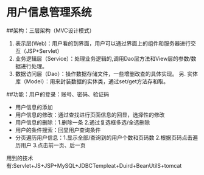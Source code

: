 # 用户信息管理系统

##架构：三层架构（MVC设计模式）
  1. 表示层(Web)：用户看的到界面，用户可以通过界面上的组件和服务器进行交互（JSP+Servlet）
  2. 业务逻辑层（Service）：处理业务逻辑的,调用Dao层方法和View层的参数/数据进行处理。
  3. 数据访问层（Dao）：操作数据存储文件，一些增删改查的具体实现。
 另. 实体库（Model）：用来封装数据的实体类，通过set/get方法存和取。
 
##功能：用户的登录：账号、密码、验证码
  * 用户信息的添加
  * 用户信息的修改：通过查找进行页面信息的回显，选择性的修改
  * 用户信息的删除：1.删除一条 2.通过复选框多选/全选删除
  * 用户的条件搜索：回显用户查询条件 
  * 分页遍历用户信息：1.显示全部/查询到的用户个数和页码数 2.根据页码点击遍历用户 3.点击前一页、后一页
     
用到的技术有:Servlet+JS+JSP+MySQL+JDBCTempleat+Duird+BeanUtilS+tomcat
